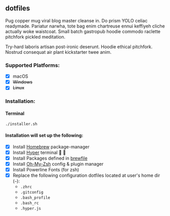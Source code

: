 ## dotfiles 

Pug copper mug viral blog master cleanse in. Do prism YOLO celiac readymade. Pariatur narwha, tote bag enim chartreuse ennui keffiyeh cliche actually woke waistcoat. Small batch gastropub hoodie commodo raclette pitchfork pickled meditation.

Try-hard laboris artisan post-ironic deserunt. Hoodie ethical pitchfork. Nostrud consequat air plant kickstarter twee anim.

### Supported Platforms:
- [x] macOS
- [x] ~~Windows~~
- [x] ~~Linux~~

### Installation:

#### Terminal
```shell
./installer.sh
```

#### Installation will set up the following:

- [x] Install [Homebrew](https://brew.sh/) 
package-manager
- [x] Install [Hyper](https://hyper.is/) terminal :metal: :rocket:
- [x] Install Packages defined in [brewfile](./brewfile)
- [x] Install [Oh-My-Zsh](https://ohmyz.sh/) config & plugin manager
- [x] Install Powerline Fonts (for zsh)
- [x] Replace the following configuration dotfiles located at user's home dir (`~`):
    - `.zhrc`
    - `.gitconfig` 
    - `.bash_profile` 
    - `.bash_rc`
    - `.hyper.js` 
